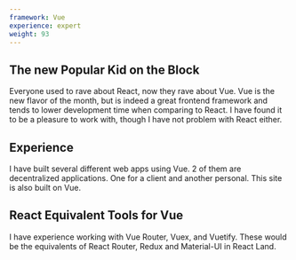 ```yaml
---
framework: Vue
experience: expert
weight: 93
---
```


## The new Popular Kid on the Block
Everyone used to rave about React, now they rave about Vue. Vue is the new flavor of the month, but is indeed a great frontend framework and tends to lower development time when comparing to React. I have found it to be a pleasure to work with, though I have not problem with React either.

## Experience
I have built several different web apps using Vue. 2 of them are decentralized applications. One for a client and another personal. This site is also built on Vue.

## React Equivalent Tools for Vue
I have experience working with Vue Router, Vuex, and Vuetify. These would be the equivalents of React Router, Redux and Material-UI in React Land.
